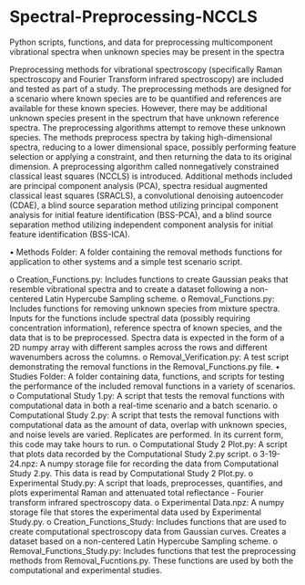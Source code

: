 # Spectral-Preprocessing-NCCLS
Python scripts, functions, and data for preprocessing multicomponent vibrational spectra when unknown species may be present in the spectra

Preprocessing methods for vibrational spectroscopy (specifically Raman spectroscopy and Fourier Transform infrared spectroscopy) are included and tested as part of a study. The preprocessing methods are designed for a scenario where known species are to be quantified and references are available for these known species. However, there may be additional unknown species present in the spectrum that have unknown reference spectra. The preprocessing algorithms attempt to remove these unknown species. The methods preprocess spectra by taking high-dimensional spectra, reducing to a lower dimensional space, possibly performing feature selection or applying a constraint, and then returning the data to its original dimension.
A preprocessing algorithm called nonnegatively constrained classical least squares (NCCLS) is introduced. Additional methods included are principal component analysis (PCA), spectra residual augmented classical least squares (SRACLS), a convolutional denoising autoencoder (CDAE), a blind source separation method utilizing principal component analysis for initial feature identification (BSS-PCA), and a blind source separation method utilizing independent component analysis for initial feature identification (BSS-ICA). 

•	Methods Folder: A folder containing the removal methods functions for application to other systems and a simple test scenario script.

o	Creation_Functions.py: Includes functions to create Gaussian peaks that resemble vibrational spectra and to create a dataset following a non-centered Latin Hypercube Sampling scheme.
o	Removal_Functions.py: Includes functions for removing unknown species from mixture spectra. Inputs for the functions include spectral data (possibly requiring concentration information), reference spectra of known species, and the data that is to be preprocessed. Spectra data is expected in the form of a 2D numpy array with different samples across the rows and different wavenumbers across the columns.
o	Removal_Verification.py: A test script demonstrating the removal functions in the Removal_Functions.py file.
•	Studies Folder: A folder containing data, functions, and scripts for testing the performance of the included removal functions in a variety of scenarios.
o	Computational Study 1.py: A script that tests the removal functions with computational data in both a real-time scenario and a batch scenario.
o	Computational Study 2.py: A script that tests the removal functions with computational data as the amount of data, overlap with unknown species, and noise levels are varied. Replicates are performed. In its current form, this code may take hours to run. 
o	Computational Study 2 Plot.py: A script that plots data recorded by the Computational Study 2.py script. 
o	3-19-24.npz: A numpy storage file for recording the data from Computational Study 2.py. This data is read by Computational Study 2 Plot.py.
o	Experimental Study.py: A script that loads, preprocesses, quantifies, and plots experimental Raman and attenuated total reflectance - Fourier transform infrared spectroscopy data.
o	Experimental Data.npz: A numpy storage file that stores the experimental data used by Experimental Study.py.
o	Creation_Functions_Study: Includes functions that are used to create computational spectroscopy data from Gaussian curves. Creates a dataset based on a non-centered Latin Hypercube Sampling scheme.
o	Removal_Functions_Study.py: Includes functions that test the preprocessing methods from Removal_Fucntions.py. These functions are used by both the computational and experimental studies.
